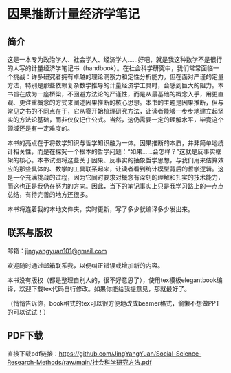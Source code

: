 # 因果推断计量经济学笔记

## 简介

这是一本专为政治学人、社会学人、经济学人……好吧，就是我这种数学不是很行的人写的计量经济学笔记书（handbook）。在社会科学研究中，我们常常面临一个挑战：许多研究者拥有卓越的理论洞察力和定性分析能力，但在面对严谨的定量方法，特别是那些依赖复杂数学推导的计量经济学工具时，会感到巨大的阻力。本书旨在成为一座桥梁，不回避方法论的严谨性，而是从最基础的概念入手，用更直观、更注重概念的方式来阐述因果推断的核心思想。本书的主题是因果推断，但与常见之书的不同点在于，它从零开始梳理研究方法，让读者能够一步步地建立起坚实的方法论基础，而非仅仅记住公式。当然，这仍需要一定的理解水平，毕竟这个领域还是有一定难度的。

本书的亮点在于将数学知识与哲学知识融为一体。因果推断的本质，并非简单地统计相关性，而是在探究一个根本的哲学问题：“如果……会怎样？”这就是反事实框架的核心。本书试图将这些关于因果、反事实的抽象哲学思想，与我们用来估算效应的那些具体的、数学的工具联系起来，让读者看到统计模型背后的哲学逻辑。这是一个充满挑战的过程，因为它同时要求对概念有深刻的理解和扎实的技术能力，而这也正是我仍在努力的方向。因此，当下的笔记事实上只是我学习路上的一点点总结，有待完善的地方还很多。

本书将连着我的本地文件夹，实时更新，写了多少就编译多少发出来。

## 联系与版权

邮箱：jingyangyuan101@gmail.com

欢迎随时通过邮箱联系我，以便纠正错误或增加新的内容。

本书没有版权（都是整理自别人的，很不好意思了），使用tex模板elegantbook编译，欢迎下载tex代码自行修改。如果你能给我提意见，那就最好了。

（悄悄告诉你，book格式的tex可以很方便地改成beamer格式，偷懒不想做PPT的可以试试！）

## PDF下载

直接下载pdf链接：https://github.com/JingYangYuan/Social-Science-Research-Methods/raw/main/社会科学研究方法.pdf

